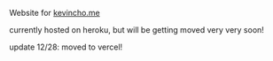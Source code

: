 Website for [kevincho.me](kevincho.me)

currently hosted on heroku, but will be getting moved very very soon!

update 12/28: moved to vercel! 
